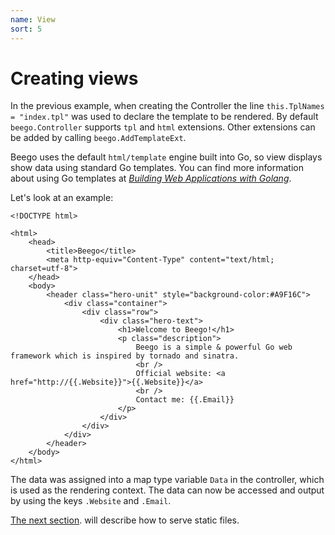 ```yaml
---
name: View
sort: 5
---
```


# Creating views

In the previous example, when creating the Controller the line `this.TplNames = "index.tpl"` was used to declare the template to be rendered.  By default `beego.Controller` supports `tpl` and `html` extensions. Other extensions can be added by calling `beego.AddTemplateExt`.

Beego uses the default `html/template` engine built into Go, so view displays show data using standard Go templates. You can find more information about using Go templates at [*Building Web Applications with Golang*](https://github.com/astaxie/build-web-application-with-golang/blob/master/en/07.4.md).

Let's look at an example:

```
<!DOCTYPE html>

<html>
    <head>
        <title>Beego</title>
        <meta http-equiv="Content-Type" content="text/html; charset=utf-8">
    </head>
    <body>
        <header class="hero-unit" style="background-color:#A9F16C">
            <div class="container">
                <div class="row">
                    <div class="hero-text">
                        <h1>Welcome to Beego!</h1>
                        <p class="description">
                            Beego is a simple & powerful Go web framework which is inspired by tornado and sinatra.
                            <br />
                            Official website: <a href="http://{{.Website}}">{{.Website}}</a>
                            <br />
                            Contact me: {{.Email}}
                        </p>
                    </div>
                </div>
            </div>
        </header>
    </body>
</html>
```

The data was assigned into a map type variable `Data` in the controller, which is used as the rendering context.  The data can now be accessed and output by using the keys `.Website` and `.Email`. 

[The next section](static.md). will describe how to serve static files.
